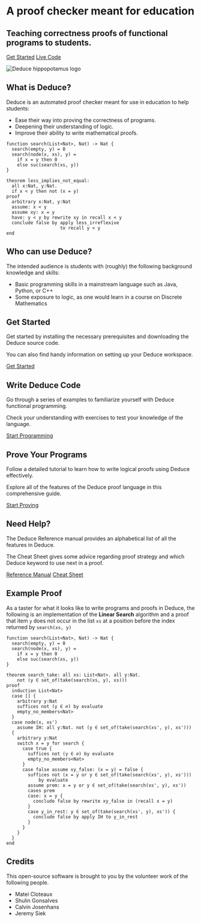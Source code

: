 

<!-- section: header -->
<!-- block -->
# A proof checker meant for education

## Teaching correctness proofs of functional programs to students.

<!-- buttons -->
[Get Started](./pages/getting-started.html)
[Live Code](./sandbox.html)
<!-- end buttons -->
<!-- end block -->

![Deduce hippopotamus logo](./images/logo.svg)
<!-- end section -->

<!-- section: about -->
<!-- block -->
<!-- figure -->
## What is Deduce?

Deduce is an automated proof checker meant for use in education to help students:
- Ease their way into proving the correctness of programs.
- Deepening their understanding of logic.
- Improve their ability to write mathematical proofs.
<!-- end figure -->

```{.deduce^#home_example1}
function search(List<Nat>, Nat) -> Nat {
  search(empty, y) = 0
  search(node(x, xs), y) =
    if x = y then 0
    else suc(search(xs, y))
}
```
<!-- end block -->

<!-- block -->

```{.deduce^#home_example2}
theorem less_implies_not_equal:
  all x:Nat, y:Nat.
  if x < y then not (x = y)
proof
  arbitrary x:Nat, y:Nat
  assume: x < y
  assume xy: x = y
  have: y < y by rewrite xy in recall x < y
  conclude false by apply less_irreflexive
                    to recall y < y
end
```

<!-- figure -->
## Who can use Deduce?

The intended audience is students with (roughly) the following background knowledge and skills:

- Basic programming skills in a mainstream language such as Java, Python, or C++
- Some exposure to logic, as one would learn in a course on Discrete Mathematics
<!-- end figure -->
<!-- end block -->
<!-- end section -->

<!-- section: blocks -->
<!-- block -->
## Get Started

Get started by installing the necessary prerequisites and downloading the Deduce source code.

You can also find handy information on setting up your Deduce workspace.

<!-- buttons -->
[Get Started](./pages/getting-started.html)
<!-- end buttons -->
<!-- end block -->

<!-- block -->
## Write Deduce Code

Go through a series of examples to familiarize yourself with Deduce functional programming.

Check your understanding with exercises to test your knowledge of the language.

<!-- buttons -->
[Start Programming](./pages/deduce-programming.html)
<!-- end buttons -->
<!-- end block -->

<!-- block -->
## Prove Your Programs

Follow a detailed tutorial to learn how to write logical proofs using Deduce effectively.

Explore all of the features of the Deduce proof language in this comprehensive guide.

<!-- buttons -->
[Start Proving](./pages/deduce-proofs.html)
<!-- end buttons -->
<!-- end block -->

<!-- block -->
## Need Help?

The Deduce Reference manual provides an alphabetical list of all the features in Deduce.

The Cheat Sheet gives some advice regarding proof strategy and which Deduce keyword to use next in a proof.

<!-- buttons -->
[Reference Manual](./pages/reference.html)
[Cheat Sheet](./pages/cheat-sheet.html)
<!-- end buttons -->
<!-- end block -->
<!-- end section -->


<!-- section: example -->
## Example Proof

As a taster for what it looks like to write programs and proofs in Deduce, the following is an implementation of the **Linear Search** algorithm and a proof that item `y` does not occur in the list `xs` at a position before the index returned by `search(xs, y)`

```{.deduce^#home_example3}
function search(List<Nat>, Nat) -> Nat {
  search(empty, y) = 0
  search(node(x, xs), y) =
    if x = y then 0
    else suc(search(xs, y))
}

theorem search_take: all xs: List<Nat>. all y:Nat.
    not (y ∈ set_of(take(search(xs, y), xs)))
proof
  induction List<Nat>
  case [] {
    arbitrary y:Nat
    suffices not (y ∈ ∅) by evaluate
    empty_no_members<Nat>
  }
  case node(x, xs')
    assume IH: all y:Nat. not (y ∈ set_of(take(search(xs', y), xs')))
  {
    arbitrary y:Nat
    switch x = y for search {
      case true {
        suffices not (y ∈ ∅) by evaluate
        empty_no_members<Nat>
      }
      case false assume xy_false: (x = y) = false {
        suffices not (x = y or y ∈ set_of(take(search(xs', y), xs')))
            by evaluate
        assume prem: x = y or y ∈ set_of(take(search(xs', y), xs'))
        cases prem
        case: x = y {
          conclude false by rewrite xy_false in (recall x = y)
        }
        case y_in_rest: y ∈ set_of(take(search(xs', y), xs')) {
          conclude false by apply IH to y_in_rest
        }
      }
    }
  }
end
```
<!-- end section -->

<!-- section: credits -->
## Credits

This open-source software is brought to you by the volunteer work of the following people. 

- Matei Cloteaux
- Shulin Gonsalves
- Calvin Josenhans
- Jeremy Siek
<!-- end section -->


<!--
```{.deduce^file=Index.pf} 
import Nat
import List
import Set
import MultiSet
import Maps

<<home_example2>>
<<home_example3>>
```
-->
